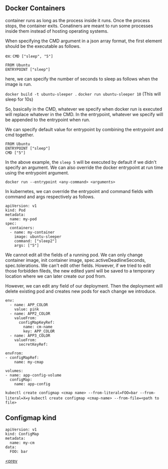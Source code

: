 ## Docker Containers

container runs as long as the process inside it runs. Once the process stops, the container exits. Conatiners are meant
to run some processes inside them instead of hosting operating systems.

When specifying the CMD argument in a json array format, the first element should be the executable as follows.

ex: `CMD ["sleep", "5"]`

```
FROM Ubuntu
ENTRYPOINT ["sleep"]
```

here, we can specify the number of seconds to sleep as follows when the image is run.

`docker build -t ubuntu-sleeper .`
`docker run ubuntu-sleeper 10` (This will sleep for 10s)

So, basically in the CMD, whatever we specify when docker run is executed will replace whatever in the CMD. In the
entrypoint, whatever we specify will be appended to the entrypoint when run.

We can specify default value for entrypoint by combining the entrypoint and cmd together.

```
FROM Ubuntu
ENTRYPOINT ["sleep"]
CMD ["5"]
```

In the above example, the `sleep 5` will be executed by default if we didn't specify an argument. We can also override
the docker entrypoint at run time using the entrypoint argument.

`docker run --entrypoint <any-command> <arguments>`

In kubernetes, we can override the entrypoint and command fields with command and args respectively as follows.

```
apiVersion: v1
kind: Pod
metadata:
  name: my-pod
spec:
  containers:
  - name: my-container
    image: ubuntu-sleeper
    command: ["sleep2"]
    args: ["5"]
```

We cannot edit all the fields of a running pod. We can only change container image, init container image,
spec.activeDeadlineSeconds, spec.tolerations. We can't edit other fields. However, if we tried to edit those forbidden
fileds, the new edited yaml will be saved to a temporary location where we can later create our pod from.

However, we can edit any field of our deployment. Then the deployment will delete existing pod and creates new pods for
each change we introduce.

```
env:
  - name: APP_COLOR
    value: pink
  - name: APP2_COLOR
    valueFrom:
      configMapKeyRef:
        name: cm-name
        key: APP_COLOR
  - name: APP3_COLOR
    valueFrom:
      secretKeyRef:

envFrom:
- configMapRef:
    name: my-cmap

volumes:
- name: app-config-volume
  configMap:
    name: app-config
```

`kubectl create configmap <cmap name> --from-literal=FOO=bar --from-literal=X=y`
`kubectl create configmap <cmap-name> --from-file=<path to file>`

## Configmap kind

```
apiVersion: v1
kind: ConfigMap
metadata:
  name: my-cm
data:
  FOO: bar
```

[<prev](basics-part2.md)
